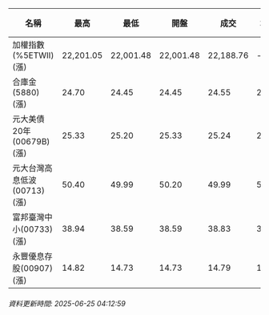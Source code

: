 | 名稱 | 最高 | 最低 | 開盤 | 成交 | 均價 | 成交金額(億) | 昨收 | 漲跌幅 | 漲跌 | 總量 | 昨量 | 振幅 |
| -------- | -------- | -------- | -------- |-------- | -------- | -------- |-------- |-------- |-------- | -------- | -------- |-------- |
|加權指數(%5ETWII) (漲)|22,201.05|22,001.48|22,001.48|22,188.76|-|3,947.52|21,732.02|2.10%|456.74|6,965,688|0|0.92%|
|合庫金(5880) (漲)|24.70|24.45|24.45|24.55|24.56|1.29|24.25|1.24%|0.30|5,239|5,488|1.03%|
|元大美債20年(00679B) (漲)|25.33|25.20|25.33|25.24|25.24|6.51|25.22|0.08%|0.02|25,780|22,530|0.52%|
|元大台灣高息低波(00713) (漲)|50.40|49.99|50.20|49.99|50.18|3.93|49.85|0.28%|0.14|7,834|17,899|0.82%|
|富邦臺灣中小(00733) (漲)|38.94|38.59|38.59|38.83|38.80|0.248|38.12|1.86%|0.71|640|1,115|0.92%|
|永豐優息存股(00907) (漲)|14.82|14.73|14.73|14.79|14.77|0.169|14.58|1.44%|0.21|1,144|1,013|0.62%|
###### 資料更新時間: 2025-06-25 04:12:59
